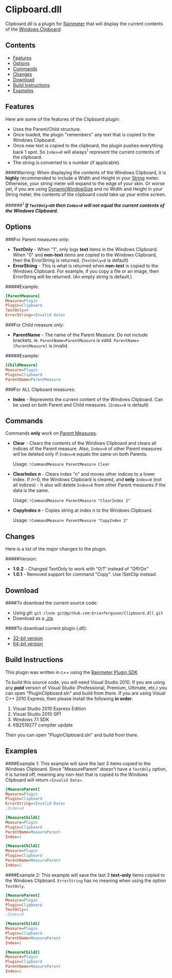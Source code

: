 Clipboard.dll
=============

Clipboard.dll is a plugin for [Rainmeter](http://www.rainmeter.net) that will display the current contents of the [Windows Clipboard](http://en.wikipedia.org/wiki/Clipboard_%28computing%29#Microsoft_Windows).


Contents
-

* [Features](#features)
* [Options](#options)
* [Commands](#commands)
* [Changes](#changes)
* [Download](#download)
* [Build Instructions](#build-instructions)
* [Examples](#examples)
 
 
Features
-
Here are some of the features of the Clipboard plugin:

* Uses the Parent/Child structure.
* Once loaded, the plugin "remembers" any text that is copied to the Windows Clipboard.
* Once new text is copied to the clipboard, the plugin pushes everything back 1 spot. So `Index=0` will always<sup>1</sup> represent the current contents of the clipboard.
* The string is converted to a number (if applicable).

####Warning: When displaying the contents of the Windows Clipboard, it is **highly** recommended to include a Width and Height in your [String](http://rainmeter.net/cms/Meters-String) meter. Otherwise, your string meter will expand to the edge of your skin. Or worse yet, if you are using [DynamicWindowSize](http://rainmeter.net/cms/Skins-Rainmeter) and no Width and Height in your String meter, the contents of the clipboard *could* take up your entire screen.

######<sup>1</sup> _**If `TextOnly=ON` then `Index=0` will not equal the current contents of the Windows Clipboard.**_


Options
-
###For Parent measures *only*:

* **TextOnly** - When "1", only logs **text** items in the Windows Clipboard. When "0" and **non-text** items are copied to the Windows Clipboard, then the ErrorString is returned. (`TextOnly=0` is default)
* **ErrorString** - This is what is returned when **non-text** is copied to the Windows Clipboard. For example, if you copy a file or an image, then ErrorString will be returned. (An empty string is default.)

#####Example:
```ini
[ParentMeasure]
Measure=Plugin
Plugin=Clipboard
TextOnly=0
ErrorString=<Invalid data>
```

###For Child measure *only*:

* **ParentName** - The name of the Parent Measure. Do not include brackets. ie. `ParentName=ParentMeasure` is valid. `ParentName=[ParentMeasure]` is invalid.

#####Example:
```ini
[ChildMeasure]
Measure=Plugin
Plugin=Clipboard
ParentName=ParentMeasure
```

###For ALL Clipboard measures:

* **Index** - Represents the current content of the Windows Clipboard. Can be used on both Parent and Child measures. (`Index=0` is default)


Commands
-
Commands **only** work on [Parent Measures](#for-parent-measures-only).

* **Clear** - Clears the contents of the Windows Clipboard and clears all indices of the Parent measure. Also, `Index=0` of other Parent measures will be deleted only if `Index=0` equals the same on both Parents.

    Usage: `!CommandMeasure ParentMeasure Clear`
* **ClearIndex _n_** - Clears index "_n_" and moves other indices to a lower index. If _n_=0, the Windows Clipboard is cleared, and **only** `Index=0` (not all indices) - It also will delete `Index=0` from other Parent measures if the data is the same.

    Usage: `!CommandMeasure ParentMeasure "ClearIndex 2"`
* **CopyIndex _n_** - Copies string at index *n* to the Windows Clipboard.

    Usage: `!CommandMeasure ParentMeasure "CopyIndex 2"`

Changes
-
Here is a list of the major changes to the plugin.

#####Version:
* **1.0.2** - Changed TextOnly to work with "0/1" instead of "Off/On"
* **1.0.1** - Removed support for command "Copy". Use !SetClip instead.

Download
-
####To download the current source code:

* Using git: `git clone git@github.com:brianferguson/Clipboard.dll.git`
* Download as a [.zip](https://github.com/brianferguson/Clipboard.dll/zipball/master)

####To download current plugin (.dll):

* [32-bit version](https://github.com/brianferguson/Clipboard.dll/blob/master/PluginClipboard/x32/Release/Clipboard.dll?raw=true)
* [64-bit version](https://github.com/brianferguson/Clipboard.dll/blob/master/PluginClipboard/x64/Release/Clipboard.dll?raw=true)


Build Instructions
-
This plugin was written in c++ using the [Rainmeter Plugin SDK](https://github.com/rainmeter/rainmeter-plugin-sdk)

To build this source code, you will need Visual Studio 2010. If you are using any _**paid**_ version of Visual Studio (Professional, Premium, Ultimate, etc.) you can open "PluginClipboard.sln" and build from there. If you are using Visual C++ 2010 Express, then please install the following **in order**:

1. Visual Studio 2010 Express Edition
2. Visual Studio 2010 SP1
3. Windows 7.1 SDK
4. KB2519277 compiler update

Then you can open "PluginClipboard.sln" and build from there.


Examples
-

####Example 1:
This example will save the last 3 items copied to the Windows Clipboard. Since "MeasureParent" doesn't have a `TextOnly` option, it is turned off, meaning any non-text that is copied to the Windows Clipboard will return `<Invalid Data>`.

```ini
[MeasureParent]
Measure=Plugin
Plugin=Clipboard
ErrorString=<Invalid Data>
;Index=0

[MeasureChild1]
Measure=Plugin
Plugin=Clipboard
ParentName=MeasureParent
Index=1

[MeasureChild2]
Measure=Plugin
Plugin=Clipboard
ParentName=MeasureParent
Index=2
```

####Example 2:
This example will save the last 3 **text-only** items copied to the Windows Clipboard. `ErrorString` has no meaning when using the option `TextOnly`.

```ini
[MeasureParent]
Measure=Plugin
Plugin=Clipboard
TextOnly=1
;Index=0

[MeasureChild1]
Measure=Plugin
Plugin=Clipboard
ParentName=MeasureParent
Index=1

[MeasureChild2]
Measure=Plugin
Plugin=Clipboard
ParentName=MeasureParent
Index=2
```